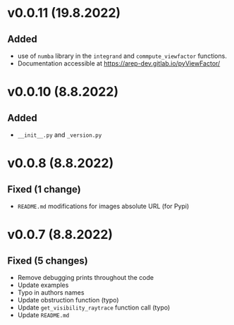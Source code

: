 # v0.0.11 (19.8.2022)

## Added 
* use of `numba` library in the `integrand` and `commpute_viewfactor` functions. 
* Documentation accessible at https://arep-dev.gitlab.io/pyViewFactor/ 

# v0.0.10 (8.8.2022)

## Added
* `__init__.py` and `_version.py`

# v0.0.8 (8.8.2022)

## Fixed (1 change)
* `README.md` modifications for images absolute URL (for Pypi)

# v0.0.7 (8.8.2022)

## Fixed (5 changes)
* Remove debugging prints throughout the code
* Update examples
* Typo in authors names
* Update obstruction function (typo)
* Update `get_visibility_raytrace` function call (typo)
* Update `README.md`
